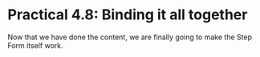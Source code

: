 # Practical 4.8: Binding it all together

Now that we have done the content, we are finally going to make the Step Form itself work.

